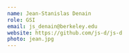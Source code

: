 ```yaml
---
name: Jean-Stanislas Denain
role: GSI
email: js_denain@berkeley.edu
website: https://github.com/js-d/js-d
photo: jean.jpg
---
```

